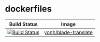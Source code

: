 # dockerfiles
| Build Status | Image |
| ------------------------------------------------------------ | ------------------------------------------------------------ |
|[![Build Status](https://travis-ci.org/yonh/dockerfiles.svg?branch=blade-translate)](https://travis-ci.org/yonh/dockerfiles) | [yonh/blade-translate](https://github.com/yonh/dockerfiles/tree/blade-translate) | 
